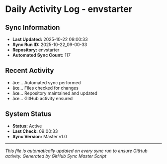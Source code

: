 ﻿# Daily Activity Log - envstarter

## Sync Information
- **Last Updated:** 2025-10-22 09:00:33
- **Sync Run ID:** 2025-10-22_09-00-33
- **Repository:** envstarter
- **Automated Sync Count:** 117

## Recent Activity
- âœ… Automated sync performed
- âœ… Files checked for changes
- âœ… Repository maintained and updated
- âœ… GitHub activity ensured

## System Status
- **Status:** Active
- **Last Check:** 09:00:33
- **Sync Version:** Master v1.0

---
*This file is automatically updated on every sync run to ensure GitHub activity.*
*Generated by GitHub Sync Master Script*
